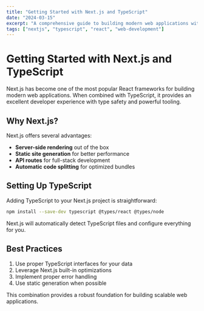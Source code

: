 ```yaml
---
title: "Getting Started with Next.js and TypeScript"
date: "2024-03-15"
excerpt: "A comprehensive guide to building modern web applications with Next.js and TypeScript"
tags: ["nextjs", "typescript", "react", "web-development"]
---
```


# Getting Started with Next.js and TypeScript

Next.js has become one of the most popular React frameworks for building modern web applications. When combined with TypeScript, it provides an excellent developer experience with type safety and powerful tooling.

## Why Next.js?

Next.js offers several advantages:

- **Server-side rendering** out of the box
- **Static site generation** for better performance
- **API routes** for full-stack development
- **Automatic code splitting** for optimized bundles

## Setting Up TypeScript

Adding TypeScript to your Next.js project is straightforward:

```bash
npm install --save-dev typescript @types/react @types/node
```

Next.js will automatically detect TypeScript files and configure everything for you.

## Best Practices

1. Use proper TypeScript interfaces for your data
2. Leverage Next.js built-in optimizations
3. Implement proper error handling
4. Use static generation when possible

This combination provides a robust foundation for building scalable web applications.
